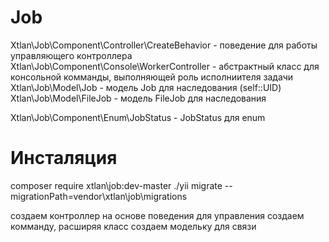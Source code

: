 Job
===============

Xtlan\Job\Component\Controller\CreateBehavior - поведение для работы управляющего контроллера 
Xtlan\Job\Component\Console\WorkerController - абстрактный класс для консольной комманды, выполняющей роль исполниителя задачи
Xtlan\Job\Model\Job - модель Job для наследования (self::UID)
Xtlan\Job\Model\FileJob - модель FileJob для наследования 

Xtlan\Job\Component\Enum\JobStatus - JobStatus для enum


Инсталяция
==================

composer require xtlan\job:dev-master
./yii migrate --migrationPath=vendor\xtlan\job\migrations

создаем контроллер на основе поведения для управления
создаем комманду, расширяя класс
создаем модельку для связи

